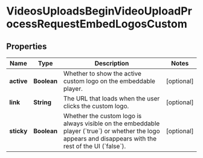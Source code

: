 

# VideosUploadsBeginVideoUploadProcessRequestEmbedLogosCustom


## Properties

| Name | Type | Description | Notes |
|------------ | ------------- | ------------- | -------------|
|**active** | **Boolean** | Whether to show the active custom logo on the embeddable player. |  [optional] |
|**link** | **String** | The URL that loads when the user clicks the custom logo. |  [optional] |
|**sticky** | **Boolean** | Whether the custom logo is always visible on the embeddable player (&#x60;true&#x60;) or whether the logo appears and disappears with the rest of the UI (&#x60;false&#x60;). |  [optional] |



